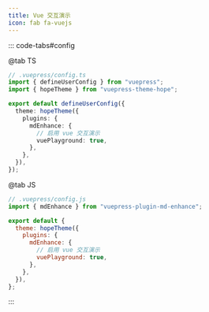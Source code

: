 ```yaml
---
title: Vue 交互演示
icon: fab fa-vuejs
---
```


<!-- @include: @md-enhance/zh/guide/code/vue-playground.md#before -->

::: code-tabs#config

@tab TS

```ts {10}
// .vuepress/config.ts
import { defineUserConfig } from "vuepress";
import { hopeTheme } from "vuepress-theme-hope";

export default defineUserConfig({
  theme: hopeTheme({
    plugins: {
      mdEnhance: {
        // 启用 vue 交互演示
        vuePlayground: true,
      },
    },
  }),
});
```

@tab JS

```js {10}
// .vuepress/config.js
import { mdEnhance } from "vuepress-plugin-md-enhance";

export default {
  theme: hopeTheme({
    plugins: {
      mdEnhance: {
        // 启用 vue 交互演示
        vuePlayground: true,
      },
    },
  }),
};
```

:::

<!-- @include: @md-enhance/zh/guide/code/vue-playground.md#after -->

